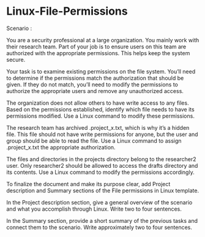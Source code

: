 # Linux-File-Permissions

Scenario :

You are a security professional at a large organization. You mainly work with their research team. Part of your job is to ensure users on this team are authorized with the appropriate permissions. This helps keep the system secure. 

Your task is to examine existing permissions on the file system. You’ll need to determine if the permissions match the authorization that should be given. If they do not match, you’ll need to modify the permissions to authorize the appropriate users and remove any unauthorized access.

The organization does not allow others to have write access to any files. Based on the permissions established,  identify which file needs to have its permissions modified. Use a Linux command to modify these permissions.

The research team has archived .project_x.txt, which is why it’s a hidden file. This file should not have write permissions for anyone, but the user and group should be able to read the file. Use a Linux command to assign .project_x.txt the appropriate authorization.

The files and directories in the projects directory belong to the researcher2 user. Only researcher2 should be allowed to access the drafts directory and its contents. Use a Linux command to modify the permissions accordingly.

To finalize the document and make its purpose clear, add Project description and Summary sections of the File permissions in Linux template. 

In the Project description section, give a general overview of the scenario and what you accomplish through Linux. Write two to four sentences.

In the Summary section, provide a short summary of the previous tasks and connect them to the scenario. Write approximately two to four sentences.


